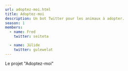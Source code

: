 ```yaml
---
url: adoptez-moi.html
title: Adoptez-moi
description: Un bot Twitter pour les animaux à adopter.
season: 1
members:
  - name: Fred
    twitter: seiteta

  - name: Jülide
    twitter: gulewelat
---
```


Le projet "Adoptez-moi"
